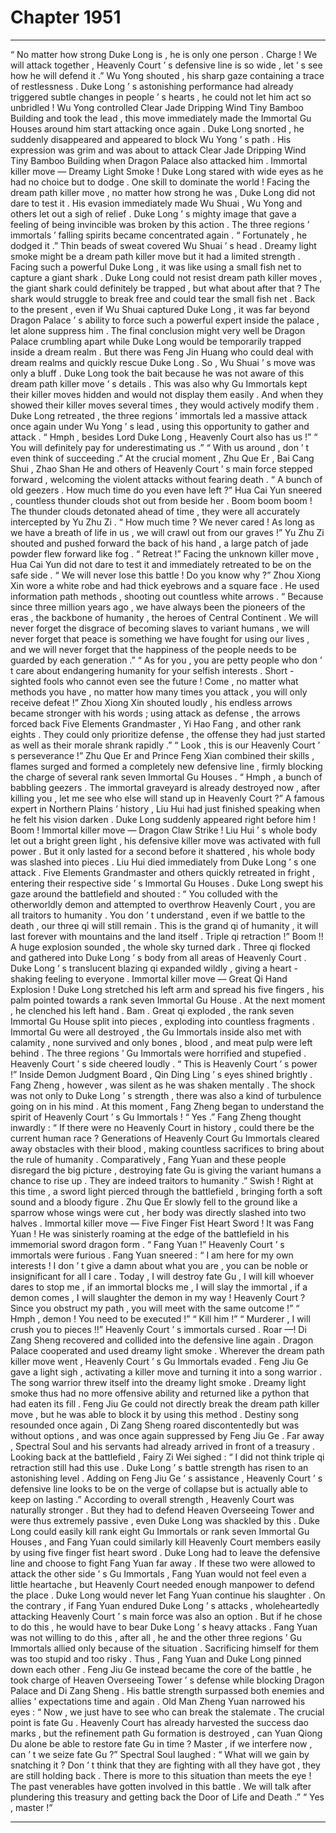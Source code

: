 
# Chapter 1951


---

“ No matter how strong Duke Long is , he is only one person . Charge ! We will attack together , Heavenly Court ’ s defensive line is so wide , let ’ s see how he will defend it .” Wu Yong shouted , his sharp gaze containing a trace of restlessness . Duke Long ’ s astonishing performance had already triggered subtle changes in people ’ s hearts , he could not let him act so unbridled !
Wu Yong controlled Clear Jade Dripping Wind Tiny Bamboo Building and took the lead , this move immediately made the Immortal Gu Houses around him start attacking once again .
Duke Long snorted , he suddenly disappeared and appeared to block Wu Yong ’ s path . His expression was grim and was about to attack Clear Jade Dripping Wind Tiny Bamboo Building when Dragon Palace also attacked him .
Immortal killer move — Dreamy Light Smoke !
Duke Long stared with wide eyes as he had no choice but to dodge .
One skill to dominate the world !
Facing the dream path killer move , no matter how strong he was , Duke Long did not dare to test it .
His evasion immediately made Wu Shuai , Wu Yong and others let out a sigh of relief .
Duke Long ’ s mighty image that gave a feeling of being invincible was broken by this action .
The three regions ’ immortals ’ falling spirits became concentrated again .
“ Fortunately , he dodged it .” Thin beads of sweat covered Wu Shuai ’ s head .
Dreamy light smoke might be a dream path killer move but it had a limited strength . Facing such a powerful Duke Long , it was like using a small fish net to capture a giant shark .
Duke Long could not resist dream path killer moves , the giant shark could definitely be trapped , but what about after that ? The shark would struggle to break free and could tear the small fish net .
Back to the present , even if Wu Shuai captured Duke Long , it was far beyond Dragon Palace ’ s ability to force such a powerful expert inside the palace , let alone suppress him .
The final conclusion might very well be Dragon Palace crumbling apart while Duke Long would be temporarily trapped inside a dream realm . But there was Feng Jin Huang who could deal with dream realms and quickly rescue Duke Long .
So , Wu Shuai ’ s move was only a bluff . Duke Long took the bait because he was not aware of this dream path killer move ’ s details .
This was also why Gu Immortals kept their killer moves hidden and would not display them easily . And when they showed their killer moves several times , they would actively modify them .
Duke Long retreated , the three regions ’ immortals led a massive attack once again under Wu Yong ’ s lead , using this opportunity to gather and attack .
“ Hmph , besides Lord Duke Long , Heavenly Court also has us !”
“ You will definitely pay for underestimating us .”
“ With us around , don ’ t even think of succeeding .”
At the crucial moment , Zhu Que Er , Bai Cang Shui , Zhao Shan He and others of Heavenly Court ’ s main force stepped forward , welcoming the violent attacks without fearing death .
“ A bunch of old geezers . How much time do you even have left ?” Hua Cai Yun sneered , countless thunder clouds shot out from beside her .
Boom boom boom !
The thunder clouds detonated ahead of time , they were all accurately intercepted by Yu Zhu Zi .
“ How much time ? We never cared ! As long as we have a breath of life in us , we will crawl out from our graves !” Yu Zhu Zi shouted and pushed forward the back of his hand , a large patch of jade powder flew forward like fog .
“ Retreat !” Facing the unknown killer move , Hua Cai Yun did not dare to test it and immediately retreated to be on the safe side .
“ We will never lose this battle ! Do you know why ?” Zhou Xiong Xin wore a white robe and had thick eyebrows and a square face . He used information path methods , shooting out countless white arrows .
“ Because since three million years ago , we have always been the pioneers of the eras , the backbone of humanity , the heroes of Central Continent . We will never forget the disgrace of becoming slaves to variant humans , we will never forget that peace is something we have fought for using our lives , and we will never forget that the happiness of the people needs to be guarded by each generation .”
“ As for you , you are petty people who don ’ t care about endangering humanity for your selfish interests . Short - sighted fools who cannot even see the future ! Come , no matter what methods you have , no matter how many times you attack , you will only receive defeat !”
Zhou Xiong Xin shouted loudly , his endless arrows became stronger with his words ; using attack as defense , the arrows forced back Five Elements Grandmaster , Yi Hao Fang , and other rank eights . They could only prioritize defense , the offense they had just started as well as their morale shrank rapidly .”
“ Look , this is our Heavenly Court ’ s perseverance !” Zhu Que Er and Prince Feng Xian combined their skills , flames surged and formed a completely new defensive line , firmly blocking the charge of several rank seven Immortal Gu Houses .
“ Hmph , a bunch of babbling geezers . The immortal graveyard is already destroyed now , after killing you , let me see who else will stand up in Heavenly Court ?” A famous expert in Northern Plains ’ history , Liu Hui had just finished speaking when he felt his vision darken .
Duke Long suddenly appeared right before him !
Boom !
Immortal killer move — Dragon Claw Strike !
Liu Hui ’ s whole body let out a bright green light , his defensive killer move was activated with full power . But it only lasted for a second before it shattered , his whole body was slashed into pieces .
Liu Hui died immediately from Duke Long ’ s one attack .
Five Elements Grandmaster and others quickly retreated in fright , entering their respective side ’ s Immortal Gu Houses .
Duke Long swept his gaze around the battlefield and shouted : “ You colluded with the otherworldly demon and attempted to overthrow Heavenly Court , you are all traitors to humanity . You don ’ t understand , even if we battle to the death , our three qi will still remain . This is the grand qi of humanity , it will last forever with mountains and the land itself . Triple qi retraction !”
Boom !!
A huge explosion sounded , the whole sky turned dark . Three qi flocked and gathered into Duke Long ’ s body from all areas of Heavenly Court .
Duke Long ’ s translucent blazing qi expanded wildly , giving a heart - shaking feeling to everyone .
Immortal killer move — Great Qi Hand Explosion !
Duke Long stretched his left arm and spread his five fingers , his palm pointed towards a rank seven Immortal Gu House .
At the next moment , he clenched his left hand .
Bam .
Great qi exploded , the rank seven Immortal Gu House split into pieces , exploding into countless fragments . Immortal Gu were all destroyed , the Gu Immortals inside also met with calamity , none survived and only bones , blood , and meat pulp were left behind .
The three regions ’ Gu Immortals were horrified and stupefied .
Heavenly Court ’ s side cheered loudly .
“ This is Heavenly Court ’ s power !” Inside Demon Judgment Board , Qin Ding Ling ’ s eyes shined brightly . Fang Zheng , however , was silent as he was shaken mentally .
The shock was not only to Duke Long ’ s strength , there was also a kind of turbulence going on in his mind .
At this moment , Fang Zheng began to understand the spirit of Heavenly Court ’ s Gu Immortals !
“ Yes .” Fang Zheng thought inwardly : “ If there were no Heavenly Court in history , could there be the current human race ? Generations of Heavenly Court Gu Immortals cleared away obstacles with their blood , making countless sacrifices to bring about the rule of humanity . Comparatively , Fang Yuan and these people disregard the big picture , destroying fate Gu is giving the variant humans a chance to rise up . They are indeed traitors to humanity .”
Swish !
Right at this time , a sword light pierced through the battlefield , bringing forth a soft sound and a bloody figure .
Zhu Que Er slowly fell to the ground like a sparrow whose wings were cut , her body was directly slashed into two halves .
Immortal killer move — Five Finger Fist Heart Sword !
It was Fang Yuan ! He was sinisterly roaming at the edge of the battlefield in his immemorial sword dragon form .
“ Fang Yuan !” Heavenly Court ’ s immortals were furious .
Fang Yuan sneered : “ I am here for my own interests ! I don ’ t give a damn about what you are , you can be noble or insignificant for all I care . Today , I will destroy fate Gu , I will kill whoever dares to stop me , if an immortal blocks me , I will slay the immortal , if a demon comes , I will slaughter the demon in my way ! Heavenly Court ? Since you obstruct my path , you will meet with the same outcome !”
“ Hmph , demon ! You need to be executed !”
“ Kill him !”
“ Murderer , I will crush you to pieces !!”
Heavenly Court ’ s immortals cursed .
Roar —!
Di Zang Sheng recovered and collided into the defensive line again .
Dragon Palace cooperated and used dreamy light smoke .
Wherever the dream path killer move went , Heavenly Court ’ s Gu Immortals evaded . Feng Jiu Ge gave a light sigh , activating a killer move and turning it into a song warrior .
The song warrior threw itself into the dreamy light smoke . Dreamy light smoke thus had no more offensive ability and returned like a python that had eaten its fill .
Feng Jiu Ge could not directly break the dream path killer move , but he was able to block it by using this method .
Destiny song resounded once again , Di Zang Sheng roared discontentedly but was without options , and was once again suppressed by Feng Jiu Ge .
Far away , Spectral Soul and his servants had already arrived in front of a treasury .
Looking back at the battlefield , Fairy Zi Wei sighed : “ I did not think triple qi retraction still had this use . Duke Long ’ s battle strength has risen to an astonishing level . Adding on Feng Jiu Ge ’ s assistance , Heavenly Court ’ s defensive line looks to be on the verge of collapse but is actually able to keep on lasting .”
According to overall strength , Heavenly Court was naturally stronger .
But they had to defend Heaven Overseeing Tower and were thus extremely passive , even Duke Long was shackled by this .
Duke Long could easily kill rank eight Gu Immortals or rank seven Immortal Gu Houses , and Fang Yuan could similarly kill Heavenly Court members easily by using five finger fist heart sword . Duke Long had to leave the defensive line and choose to fight Fang Yuan far away .
If these two were allowed to attack the other side ’ s Gu Immortals , Fang Yuan would not feel even a little heartache , but Heavenly Court needed enough manpower to defend the place . Duke Long would never let Fang Yuan continue his slaughter .
On the contrary , if Fang Yuan endured Duke Long ’ s attacks , wholeheartedly attacking Heavenly Court ’ s main force was also an option . But if he chose to do this , he would have to bear Duke Long ’ s heavy attacks . Fang Yuan was not willing to do this , after all , he and the other three regions ’ Gu Immortals allied only because of the situation . Sacrificing himself for them was too stupid and too risky .
Thus , Fang Yuan and Duke Long pinned down each other .
Feng Jiu Ge instead became the core of the battle , he took charge of Heaven Overseeing Tower ’ s defense while blocking Dragon Palace and Di Zang Sheng . His battle strength surpassed both enemies and allies ’ expectations time and again .
Old Man Zheng Yuan narrowed his eyes : “ Now , we just have to see who can break the stalemate . The crucial point is fate Gu . Heavenly Court has already harvested the success dao marks , but the refinement path Gu formation is destroyed , can Yuan Qiong Du alone be able to restore fate Gu in time ? Master , if we interfere now , can ’ t we seize fate Gu ?”
Spectral Soul laughed : “ What will we gain by snatching it ? Don ’ t think that they are fighting with all they have got , they are still holding back . There is more to this situation than meets the eye ! The past venerables have gotten involved in this battle . We will talk after plundering this treasury and getting back the Door of Life and Death .”
“ Yes , master !”

---

